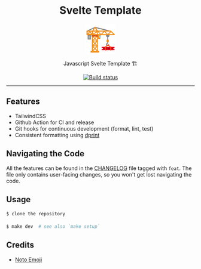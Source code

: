 <div align="center">
  <h1>Svelte Template</h1>

<img src='docs/construction.svg' width=80px />

Javascript Svelte Template 🏗️

<a href="https://github.com/azzamsa/template/actions/workflows/svelte.yml">
    <img src="https://github.com/azzamsa/template/actions/workflows/svelte.yml/badge.svg" alt="Build status" />
</a>

</div>

---

## Features

- TailwindCSS
- Github Action for CI and release
- Git hooks for continuous development (format, lint, test)
- Consistent formatting using [dprint](https://github.com/dprint/dprint)

## Navigating the Code

All the features can be found in the [CHANGELOG](CHANGELOG.md) file tagged with `feat`.
The file only contains user-facing changes, so you won't get lost navigating the code.

## Usage

```bash
$ clone the repository

$ make dev  # see also `make setup`
```

## Credits

- [Noto Emoji](https://github.com/googlefonts/noto-emoji)
